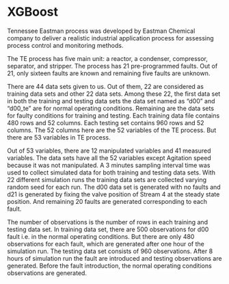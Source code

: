 # XGBoost


Tennessee Eastman process was developed by Eastman Chemical company to deliver a realistic industrial application process for assessing process control and monitoring methods.


The TE process has five main unit: a reactor, a condenser, compressor, separator, and stripper. The process has 21 pre-programmed faults. Out of 21, only sixteen faults are known and remaining five faults are unknown.


There are 44 data sets given to us. Out of them, 22 are considered as training data sets and other 22 data sets. Among these 22, the first data set in both the training and testing data sets the data set named as “d00” and “d00_te” are for normal operating conditions. Remaining are the data sets for faulty conditions for training and testing. Each training data file contains 480 rows and 52 columns. Each testing set contains 960 rows and 52 columns. The 52 columns here are the 52 variables of the TE process. But there are 53 variables in TE process.

Out of 53 variables, there are 12 manipulated variables and 41 measured variables. The data sets have all the 52 variables except Agitation speed because it was not manipulated. A 3 minutes sampling interval time was used to collect simulated data for both training and testing data sets. With 22 different simulation runs the training data sets are collected varying random seed for each run. The d00 data set is generated with no faults and d21 is generated by fixing the valve position of Stream 4 at the steady state position. And remaining 20 faults are generated corresponding to each fault.

The number of observations is the number of rows in each training and testing data set. In training data set, there are 500 observations for d00 fault i.e. in the normal operating conditions. But there are only 480 observations for each fault, which are generated after one hour of the simulation run. The testing data set consists of 960 observations. After 8 hours of simulation run the fault are introduced and testing observations are generated. Before the fault introduction, the normal operating conditions observations are generated.
